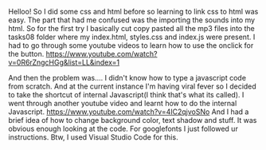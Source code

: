 Helloo!
So I did some css and html before so learning to link css to html was easy.
The part that had me confused was the importing the sounds into my html. So for the first try I basically cut copy pasted all the mp3 files into the tasks08 folder where my index.html, styles.css and index.js were present. 
I had to go through some youtube videos to learn how to use the onclick for the button.
https://www.youtube.com/watch?v=0R6rZngcHGg&list=LL&index=1

And then the problem was.... I didn't know how to type a javascript code from scratch. And at the current instance I'm having viral fever so I decided to take the shortcut of internal Javascript(I think that's what its called).
I went through another youtube video and learnt how to do the internal Javascript. 
https://www.youtube.com/watch?v=4IC2qjvoSNo
And I had a brief idea of how to change background color, text shadow and stuff. It was obvious enough looking at the code. 
For googlefonts I just followed ur instructions. 
Btw, I used Visual Studio Code for this. 
